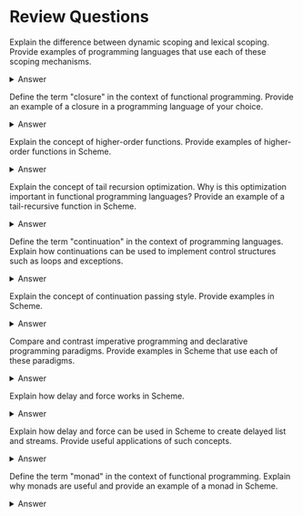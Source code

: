 
# Review Questions

Explain the difference between dynamic scoping and lexical scoping. Provide examples of programming languages that use each of these scoping mechanisms.

<details>
<summary>Answer</summary>

Dynamic scoping and lexical scoping are two different approaches to variable scoping in programming languages.

In lexical scoping, also known as static scoping, the scope of a variable is determined by its position in the source code. Variables declared in an outer block are visible and accessible in all inner blocks, but variables declared in inner blocks are not visible in outer blocks. This means that the scope of a variable is determined by the lexical structure of the code.

For example, consider the following code snippet in JavaScript:

```
let x = 10;

function foo() {
  console.log(x);
}

function bar() {
  let x = 20;
  foo();
}

bar(); // output: 10
```

In this code, the variable `x` is declared outside the functions `foo` and `bar`, so it has a global scope and is visible in both functions. When `bar` calls `foo`, `foo` accesses the global variable `x` and outputs its value, which is `10`.

In dynamic scoping, the scope of a variable is determined by the calling context of a function. Variables are searched for in the calling function before they are searched for in the function being called. This means that the scope of a variable is determined by the dynamic flow of the program.

For example, consider the following code snippet in Perl:

```
$var = 10;

sub foo {
  print $var;
}

sub bar {
  local $var = 20;
  foo();
}

bar(); # output: 20
```

In this code, the variable `$var` is declared outside the functions `foo` and `bar`, so it has a global scope and is visible in both functions. When `bar` calls `foo`, it sets the value of `$var` to `20` in the local scope of `bar`, which is then accessed by `foo` because it was called from `bar`. Thus, the output of the program is `20`.

Dynamic scoping is less commonly used than lexical scoping, but some programming languages, such as Perl and Emacs Lisp, support it. Most modern programming languages, including JavaScript, Python, and Java, use lexical scoping.
</details>

Define the term "closure" in the context of functional programming. Provide an example of a closure in a programming language of your choice.

<details>
<summary>Answer</summary>

In functional programming, a closure is a function that has access to variables in its lexical scope, even after the scope has been destroyed. In other words, a closure "closes over" the variables in its environment, allowing them to be accessed and manipulated even after the function has returned.

Closures are a powerful feature of functional programming because they enable data encapsulation and abstraction, making it possible to create functions with hidden state that can be used as building blocks for larger programs.

Here is an example of a closure in JavaScript:

```javascript
function makeAdder(x) {
  return function(y) {
    return x + y;
  }
}

let add5 = makeAdder(5);
console.log(add5(3)); // output: 8
```

In this code, the `makeAdder` function returns a new function that adds a given number `x` to its argument `y`. When `makeAdder` is called with an argument of `5`, it returns a new function that adds `5` to its argument.

The returned function is a closure because it "closes over" the value of `x`, even after `makeAdder` has returned. When `add5` is called with an argument of `3`, it adds `5` (the value of `x`) to `3` (the argument passed to the closure), resulting in `8`.

In this example, the closure created by `makeAdder` is a simple example of how closures can be used to create functions with hidden state that can be used as building blocks for larger programs.
</details>

Explain the concept of higher-order functions. Provide examples of higher-order functions in Scheme.

<details>
<summary>Answer</summary>

Higher-order functions are functions that take other functions as arguments or return functions as results. In other words, they treat functions as first-class citizens, just like any other data type, allowing for more flexible and powerful programming constructs.

In Scheme, as in many other functional programming languages, higher-order functions are a fundamental feature. Here are some examples of higher-order functions in Scheme:

1. `map`: `map` is a higher-order function that takes a function and a list as arguments, and returns a new list obtained by applying the function to each element of the original list. For example:

   ```scheme
   (define (square x) (* x x))
   (map square '(1 2 3 4 5)) ; returns '(1 4 9 16 25)
   ```

   In this example, the `map` function applies the `square` function to each element of the list `(1 2 3 4 5)` to produce the new list `(1 4 9 16 25)`.

2. `filter`: `filter` is a higher-order function that takes a predicate function and a list as arguments, and returns a new list containing only the elements of the original list that satisfy the predicate. For example:

   ```scheme
   (define (even? x) (= (modulo x 2) 0))
   (filter even? '(1 2 3 4 5)) ; returns '(2 4)
   ```

   In this example, the `filter` function applies the `even?` predicate function to each element of the list `(1 2 3 4 5)` and returns only the elements that satisfy the predicate, which are `2` and `4`.

3. `compose`: `compose` is a higher-order function that takes two functions as arguments and returns a new function that applies the second function to the result of applying the first function. For example:

   ```scheme
   (define (square x) (* x x))
   (define (add-one x) (+ x 1))
   ((compose square add-one) 5) ; returns 36
   ```

   In this example, the `compose` function creates a new function that applies the `square` function to its argument, and then applies the `add-one` function to the result. The resulting function is then applied to the value `5`, producing the result `36`.

Overall, higher-order functions are a powerful tool for functional programming. They allow for more concise and expressive code, and enable the creation of complex abstractions and control structures.

</details>

Explain the concept of tail recursion optimization. Why is this optimization important in functional programming languages? Provide an example of a tail-recursive function in Scheme.

<details>
<summary>Answer</summary>

Tail recursion optimization is an optimization technique used in functional programming languages to optimize tail-recursive function calls, which are function calls where the recursive call is the last operation performed by the function. By optimizing these tail-recursive calls, the compiler or interpreter can reuse the same stack frame for each recursive call, rather than creating a new stack frame for each call, which can result in a significant improvement in performance and reduction of memory usage.

In a traditional recursive function, each recursive call creates a new stack frame, which is added to the call stack. This can lead to a stack overflow error if the recursion depth becomes too large. However, with tail recursion optimization, the last operation of a recursive function is a call to itself, and the current stack frame can be reused for each call, eliminating the need for additional stack frames.

Tail recursion optimization is important in functional programming languages because many functional programming algorithms are naturally expressed using recursion. By optimizing tail-recursive calls, functional programming languages can enable developers to write efficient recursive code without worrying about stack overflow errors.

Here is an example of a tail-recursive function in Scheme that calculates the factorial of a given number:

```scheme
(define (factorial n)
  (define (fact-iter n acc)
    (if (= n 0)
        acc
        (fact-iter (- n 1) (* n acc))))
  (fact-iter n 1))
```

In this code, the `factorial` function is defined to call the `fact-iter` function with two arguments: the input `n` and an accumulator value of `1`. The `fact-iter` function is tail-recursive because the recursive call to `fact-iter` is the last operation in the function, and it passes the new accumulator value as its second argument. By passing the new accumulator value as an argument, the tail recursion optimization can be applied, and the stack frame can be reused for each recursive call. This implementation of `factorial` is efficient and can calculate the factorial of large numbers without causing a stack overflow error.

</details>

Define the term "continuation" in the context of programming languages. Explain how continuations can be used to implement control structures such as loops and exceptions.

<details>
<summary>Answer</summary>

In programming languages, a continuation is a representation of the current state of execution in a program. More specifically, it captures the current call stack, including all local variables, and allows the program to be resumed from that point in the future. Continuations can be used to implement various control structures, such as loops and exceptions, by capturing the program state and allowing it to be manipulated.

One use of continuations is to implement loops. In languages without built-in loop constructs, such as Scheme, continuations can be used to create an iterative process by capturing the current state of the loop and passing it back to the loop's entry point. This creates a loop-like behavior without the need for explicit loop constructs.

Another common use of continuations is to implement exception handling. When an exception is thrown, the current continuation is saved and passed to an exception handler. The handler can then manipulate the continuation to either recover from the error or propagate it up the call stack. By capturing the current continuation, it is possible to recover from an error and resume execution from a known state.

Continuations can also be used to implement backtracking search algorithms, where the state of the program is captured at each branching point and different paths can be explored by manipulating the captured continuations.

In summary, continuations are a powerful language feature that allows programs to capture and manipulate their state of execution. By using continuations, it is possible to implement various control structures, such as loops and exceptions, without relying on language-specific constructs.

</details>

Explain the concept of continuation passing style. Provide examples in Scheme.

<details>
<summary>Answer</summary>

Continuation passing style (CPS) is a programming technique where functions are written to take an additional argument, called a continuation, which represents what should happen with the function's result. Rather than returning a value directly, a function in CPS takes the continuation as an argument and passes its result to the continuation.

The primary benefit of CPS is that it allows for more flexible control flow in a program. By passing continuations explicitly, it is possible to implement complex control structures such as exceptions, backtracking search, and coroutines. Additionally, CPS can simplify code by eliminating the need for nested function calls and intermediate variables.

Here is an example of a function written in CPS in Scheme:

```scheme
(define (factorial n k)
  (if (<= n 1)
      (k 1)
      (factorial (- n 1)
                  (lambda (result)
                    (k (* n result))))))

(factorial 5
           (lambda (result)
             (display result)))
```

In this example, `factorial` is a function that calculates the factorial of a given number `n`. It is defined to take an additional argument, `k`, which represents the continuation. Instead of returning a value directly, `factorial` passes its result to the continuation `k` using the `lambda` expression.

The second part of the example shows how to call the `factorial` function in CPS style. The second argument to `factorial` is a `lambda` expression that represents the continuation. In this case, the continuation simply displays the result of the computation.

Here is another example of a function in CPS that demonstrates how CPS can simplify code:

```scheme
(define (sum-list lst k)
  (if (null? lst)
      (k 0)
      (sum-list (cdr lst)
                (lambda (result)
                  (k (+ (car lst) result))))))

(sum-list '(1 2 3 4 5)
          (lambda (result)
            (display result)))
```

In this example, `sum-list` is a function that calculates the sum of a list of numbers. It is written in CPS style, taking an additional argument `k` which represents the continuation. By passing the continuation explicitly, the function can eliminate the need for nested function calls and intermediate variables.

Overall, continuation passing style is a powerful programming technique that allows for more flexible control flow in a program. By writing functions to take continuations as arguments, it is possible to implement complex control structures and simplify code.

</details>

Compare and contrast imperative programming and declarative programming paradigms. Provide examples in Scheme that use each of these paradigms.

<details>
<summary>Answer</summary>

Imperative programming and declarative programming are two different paradigms used in computer programming. Here are some of the key differences between the two:

1. Approach: Imperative programming is an approach where the programmer explicitly tells the computer how to do a task, whereas declarative programming is an approach where the programmer specifies what the task is, and the computer figures out how to do it.

2. Control flow: In imperative programming, the control flow is controlled by the programmer, and the order of instructions matters. In declarative programming, the order of instructions does not matter, and the program is executed based on the relationships between the different elements.

3. State: In imperative programming, the state of the program changes over time, and the programmer has to manage the state explicitly. In declarative programming, the state is implicit, and the program is written in a way that the state is automatically managed by the system.

4. Side effects: Imperative programming relies heavily on side effects, such as changing the values of variables or modifying data structures. Declarative programming, on the other hand, tries to minimize side effects and instead focuses on producing a result based on the inputs given.

Here's an example of an imperative program in Scheme that calculates the factorial of a number:

```scheme
(define (factorial n)
  (let ((result 1))
    (do ((i n (- i 1)))
        ((<= i 0) result)
      (set! result (* result i)))))
```

Declarative programming:

- Focuses on what outcome or result is desired, without necessarily specifying how to achieve it.
- Programs are made up of expressions that describe relationships between different values.
- Control structures like map, filter, and reduce are used to transform and manipulate data.
- Examples of declarative programming languages include SQL, Prolog, and Haskell.

Here's an example of a declarative program in Scheme that calculates the sum of the squares of the odd numbers in a list:

```scheme
(define (sum-of-squares-of-odds lst)
  (foldl +
         0
         (map (lambda (x) (* x x))
              (filter odd? lst))))
```

In this example, the program is composed of a sequence of function calls that describe the desired outcome: first, the `filter` function is used to select only the odd numbers in the list; then, the `map` function is used to calculate the squares of those numbers; and finally, the `foldl` function is used to add up the squares. This program is declarative because it focuses on what outcome is desired, without specifying how to achieve it.

Overall, the choice between imperative and declarative programming depends on the specific problem being solved and the preferences of the programmer. Imperative programming can be more flexible and efficient in some cases, while declarative programming can be more concise and expressive in others.

</details>

Explain how delay and force works in Scheme.

<details>
<summary>Answer</summary>

In Scheme, `delay` and `force` are two procedures that provide a way to implement lazy evaluation. Lazy evaluation is a programming technique that defers the computation of a value until it is actually needed. This can be useful in situations where the computation is expensive or where the value may not be needed at all.

The `delay` procedure takes a single argument, which is a Scheme expression. It returns a procedure that represents the delayed computation of that expression. The expression is not evaluated immediately, but is instead stored as a promise that will be evaluated the first time its value is needed.

The `force` procedure takes a single argument, which is a procedure that represents a delayed computation (such as one returned by `delay`). It forces the computation to be evaluated, returning the value that was computed. If the computation has already been evaluated, `force` simply returns the cached value.

Here's an example that shows how `delay` and `force` can be used in Scheme:

```
(define x (delay (+ 2 3)))

(display "The value of x has not been computed yet.\n")

(define y (force x))

(display "The value of x has been computed.\n")

(define z (force x))

(display "The value of x has already been computed, so force returns the cached value.\n")

(display y)
(display "\n")
(display z)
(display "\n")
```

In this example, we first define a delayed computation `x` that computes the sum of 2 and 3. We then use `force` to evaluate `x`, which causes the computation to be performed and the value 5 to be returned. We then use `force` again to evaluate `x`, but this time the cached value of 5 is returned immediately without performing the computation again. The output of the program is:

```
The value of x has not been computed yet.
The value of x has been computed.
The value of x has already been computed, so force returns the cached value.
5
5
```

In this example, `delay` creates a promise to compute the value of `(+ 2 3)` and returns a procedure that represents the promise. The computation is not actually performed until `force` is called on `x`. Once `force` is called, the promise is evaluated and the value 5 is returned. Subsequent calls to `force` simply return the cached value of 5.
</details>

Explain how delay and force can be used in Scheme to create delayed list and streams. Provide useful applications of such concepts.

<details>
<summary>Answer</summary>

In Scheme, `delay` and `force` can be used to create delayed lists and streams, which are data structures that allow for lazy evaluation.

A delayed list is a list where the elements are not evaluated until they are needed. This can be useful in situations where the list is very large or where some elements may never be needed. Here is an example of a delayed list in Scheme:

```
(define delayed-list
  (cons 1
    (delay (cons 2
      (delay (cons 3 '()))))))
```

In this example, `delayed-list` is a list containing the elements 1, 2, and 3. The elements 2 and 3 are delayed using `delay`, which creates a promise to evaluate them later when needed. To access the elements of the list, we can use `car` and `cdr`, as we would with a regular list. However, when we access the delayed elements, they are evaluated at that time, using the `force` procedure. For example:

```
(car delayed-list)
; returns 1

(car (force (cdr delayed-list)))
; returns 2
```

A stream is a similar concept to a delayed list, but is typically infinite and can be generated on-the-fly. Here is an example of a stream in Scheme that generates the Fibonacci sequence:

```
(define fib-stream
  (letrec ((fibgen (lambda (a b)
                    (cons a (delay (fibgen b (+ a b)))))))
    (fibgen 0 1)))
```

In this example, `fib-stream` is a stream that generates the Fibonacci sequence. The `letrec` form creates a recursive procedure `fibgen` that generates the sequence. The first element of the sequence is 0, and the second element is 1. Each subsequent element is the sum of the two previous elements. The elements are generated lazily using `delay`, which creates a promise to generate the next element when it is needed.

To access the elements of the stream, we can use `car` and `cdr`, as we would with a regular list. However, the elements are generated on-the-fly using the `force` procedure. For example:

```
(car fib-stream)
; returns 0

(car (force (cdr fib-stream)))
; returns 1

(car (force (cdr (force (cdr fib-stream)))))
; returns 1

(car (force (cdr (force (cdr (force (cdr fib-stream)))))))
; returns 2
```

Delayed lists and streams can be useful in situations where we want to generate a large or infinite amount of data, but don't want to compute it all upfront. This can save memory and processing time. Delayed lists and streams are also useful for implementing certain algorithms, such as infinite sequences and generators.

</details>

Define the term "monad" in the context of functional programming. Explain why monads are useful and provide an example of a monad in Scheme.

<details>
<summary>Answer</summary>

In functional programming, a monad is a design pattern used to encapsulate and compose operations that have side effects or that involve complex control flow. Monads provide a way to abstract away the details of the implementation of these operations, making them easier to reason about and compose.

The main idea behind a monad is to define a set of operations that are associated with a specific context, and to provide a way to sequence these operations while also handling errors and side effects. A monad consists of three components: a type constructor, which defines the context of the monad; a set of operations, which operate on values of this context; and a set of laws, which describe the behavior of the operations and ensure their consistency.

Monads are useful because they provide a structured way to manage side effects and control flow in a functional program. By encapsulating these operations within a monad, programmers can write code that is both more modular and more composable, making it easier to reason about and maintain.

Here's an example of a monad in Scheme, using the `maybe` monad. The `maybe` monad is used to represent computations that may or may not succeed, returning either a value or `#f` to indicate failure.

```scheme
(define (unit x)
  (if (not (eq? x #f))
      (lambda () x)
      #f))

(define (bind m f)
  (if (not (eq? m #f))
      (f (m))
      #f))

(define-syntax maybe
  (syntax-rules ()
    ((maybe expr)
     (bind (unit expr) (lambda (x) x)))
    ((maybe expr fail)
     (bind (unit expr) (lambda (x) (if (eq? x #f) fail x))))))

(define (safe-divide a b)
  (maybe (/ a b) #f))

(define (compute-ratio a b c)
  (maybe (safe-divide a b)
         #f
         (lambda (x) (safe-divide x c))))

(compute-ratio 6 2 3) ; returns 1
(compute-ratio 6 0 3) ; returns #f
(compute-ratio 6 2 0) ; returns #f
```

In this example, the `maybe` monad is implemented using the `unit` and `bind` operations, which allow computations to be sequenced and errors to be handled. The `safe-divide` function returns a `maybe` value representing the result of the division, and the `compute-ratio` function uses the `maybe` monad to compute the ratio of three numbers, handling errors along the way.

</details>